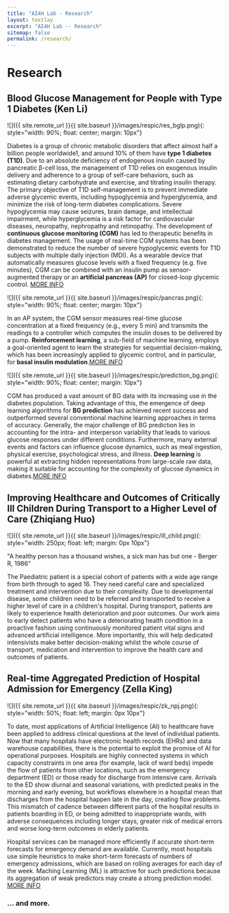 ```yaml
---
title: "AI4H Lab - Research"
layout: textlay
excerpt: "AI4H Lab -- Research"
sitemap: false
permalink: /research/
---
```


# Research

## Blood Glucose Management for People with Type 1 Diabetes (Ken Li)
![]({{ site.remote_url }}{{ site.baseurl }}/images/respic/res_bglp.png){: style="width: 90%; float: center; margin: 10px"}

Diabetes is a group of chronic metabolic disorders that affect almost half a billion people worldwide1, and around 10% of them have **type 1 diabetes (T1D)**. Due to an absolute deficiency of endogenous insulin caused by pancreatic β-cell loss, the management of T1D relies on exogenous insulin delivery and adherence to a group of self-care behaviors, such as estimating dietary carbohydrate and exercise, and titrating insulin therapy. The primary objective of T1D self-management is to prevent immediate adverse glycemic events, including hypoglycemia and hyperglycemia, and minimize the risk of long-term diabetes complications. Severe hypoglycemia may cause seizures, brain damage, and intellectual impairment, while hyperglycemia is a risk factor for cardiovascular diseases, neuropathy, nephropathy and retinopathy. The development of **continuous glucose monitoring (CGM)** has led to therapeutic benefits in diabetes management. The usage of real-time CGM systems has been demonstrated to reduce the number of severe hypoglycemic events for T1D subjects with multiple daily injection (MDI). As a wearable device that automatically measures glucose levels with a fixed frequency (e.g. five minutes), CGM can be combined with an insulin pump as sensor-augmented therapy or an **artificial pancreas (AP)** for closed-loop glycemic control. [MORE INFO](https://www.nature.com/articles/s41746-022-00626-5)


![]({{ site.remote_url }}{{ site.baseurl }}/images/respic/pancras.png){: style="width: 90%; float: center; margin: 10px"}

In an AP system, the CGM sensor measures real-time glucose concentration at a fixed frequency (e.g., every 5 min) and transmits the readings to a controller which computes the insulin doses to be delivered by a pump. **Reinforcement learning**, a sub-field of machine learning, employs a goal-oriented agent to learn the strategies for sequential decision-making, which has been increasingly applied to glycemic control, and in particular, for **basal insulin modulation**.[MORE INFO](https://www.mdpi.com/1424-8220/20/18/5058)

![]({{ site.remote_url }}{{ site.baseurl }}/images/respic/prediction_bg.png){: style="width: 90%; float: center; margin: 10px"}

CGM has produced a vast amount of BG data with its increasing use in the diabetes population. Taking advantage of this, the emergence of deep learning algorithms for **BG prediction** has achieved recent success and outperformed several conventional machine learning approaches in terms of accuracy. Generally, the major challenge of BG prediction lies in accounting for the intra- and interperson variability that leads to various glucose responses under different conditions. Furthermore, many external events and factors can influence glucose dynamics, such as meal ingestion, physical exercise, psychological stress, and illness. **Deep learning** is powerful at extracting hidden representations from large-scale raw data, making it suitable for accounting for the complexity of glucose dynamics in diabetes.[MORE INFO](http://ceur-ws.org/Vol-2675/paper15.pdf)

## Improving Healthcare and Outcomes of Critically Ill Children During Transport to a Higher Level of Care (Zhiqiang Huo)
![]({{ site.remote_url }}{{ site.baseurl }}/images/respic/ill_child.png){: style="width: 250px; float: left; margin: 0px  10px"}

"A healthy person has a thousand wishes, a sick man has but one - Berger R, 1986"

The Paediatric patient is a special cohort of patients with a wide age range from birth through to aged 16. They need careful care and specialized treatment and intervention due to their complexity. Due to developmental disease, some children need to be referred and transported to receive a higher level of care in a children's hospital. During transport, patients are likely to experience health deterioration and poor outcomes. Our work aims to early detect patients who have a deteriorating health condition in a proactive fashion using continuously monitored patient vital signs and advanced artificial intelligence. More importantly, this will help dedicated intensivists make better decision-making whilst the whole course of transport, medication and intervention to improve the health care and outcomes of patients.

<!-- ## Stroke Care: improving lives of stroke patients using data (Zhiqiang Huo)

![]({{ site.remote_url }}{{ site.baseurl }}/images/respic/stroke_care.png){: style="width: 250px; float: left; margin: 0px  10px"}

Stroke is the fourth leading cause of death in the UK and single largest cause of complex disability in adults, with annual costs projected to rise to £75bn within 20 years. 100,000 people have strokes each year in the UK. The NHS England (NHSE) Long Term Plan is committed to saving 150,000 lives from cardiovascular disease over the next 10 years. Stroke survivors, clinicians, and policymakers have consistently called for better quality data on the long-term consequences of stroke, to better inform their clinical decision making. -->

<!-- We are commited to unlocking the potential of data - reshaping health and care for stroke survivors with data. Providing data-driven solutions for stroke patients, health providers, researchers and policymakers, with an improved understanding of patient-centred health data and the use of cut-edging data analytics such as statistics, data mining, and AI technologies. [MORE INFO](http://strokecare.uk) -->


<!-- ## Health monitoring and fault diagnosis of industrial machinery system (Zhiqiang Huo)
![]({{ site.remote_url }}{{ site.baseurl }}/images/respic/pump.png){: style="width: 250px; float: left; margin: 0px  10px"}

Fault diagnosis of the multistage centrifuge air pump is of great significance to ensure a reliable and safe environment for the indsutry. This project aims to monitor and diagnose the health condition of the industrial-level equipment so that incipient faults can be identified and troubleshoot as early as possible. My role is to design and deploy condition monitoring system on the machinery. Develop data-driven fault diagnosis methods (i.e., data processing, data analysis, and decision making) to identify potential faults and distinguish between various machine health states. Involve project planning and technology choosing. -->


## Real-time Aggregated Prediction of Hospital Admission for Emergency (Zella King)

![]({{ site.remote_url }}{{ site.baseurl }}/images/respic/zk_npj.png){: style="width: 50%; float: left; margin: 0px  10px"}

To date, most applications of Artificial Intelligence (AI) to healthcare have been applied to address clinical questions at the level of individual patients. Now that many hospitals have electronic health records (EHRs) and data warehouse capabilities, there is the potential to exploit the promise of AI for operational purposes. Hospitals are highly connected systems in which capacity constraints in one area (for example, lack of ward beds) impede the flow of patients from other locations, such as the emergency department (ED) or those ready for discharge from intensive care. Arrivals to the ED show diurnal and seasonal variations, with predicted peaks in the morning and early evening, but workflows elsewhere in a hospital mean that discharges from the hospital happen late in the day, creating flow problems. This mismatch of cadence between different parts of the hospital results in patients boarding in ED, or being admitted to inappropriate wards, with adverse consequences including longer stays, greater risk of medical errors and worse long-term outcomes in elderly patients.

Hospital services can be managed more efficiently if accurate short-term forecasts for emergency demand are available. Currently, most hospitals use simple heuristics to make short-term forecasts of numbers of emergency admissions, which are based on rolling averages for each day of the week. Maching Learning (ML) is attractive for such predictions because its aggregation of weak predictors may create a strong prediction model. [MORE INFO](https://www.nature.com/articles/s41746-022-00649-y)

<!-- Our overarching goal is to explore and understand new quantum states of electronic matter on the atomic scale. To do so, we use and develop novel spectroscopic-imaging scanning tunneling microscopy (SI-STM) tools to visualize the relevant quantum mechanical degrees of freedom.

Our goal is to build instruments and develop techniques that enable us to address the questions we find most interesting. This is possible thanks also to Milan's broad background with different research themes and technologies: he learned his trade in [Seamus Davis’ SI-STM lab](http://davisgroup.lassp.cornell.edu/) and with [Felix Baumberger](http://dpmc.unige.ch/gr_baumberger/index.html), and later moved as an [ETH fellow](http://www.ethfellows.ethz.ch/) to [Andreas Wallraff’s qudev lab](http://www.qudev.ethz.ch/) where he investigated coupled cavity arrays in circuit QED. We further have group members with different background and interests, working together on physics and instrumentation.

Here are some themes and techniques that we currently work on:

**Scanning tunneling noise spectroscopy (STNS).** We have developed a novel cryogenic MHz amplifier that allows us to measure not only the average tunneling current, but also its fluctuation! This has many applications: one can detect the fluctuations of the electronic states, peculiar tunneling processes, and shot noise. We have used this instrument to discover charge trapping in the insulating layer of the cuprates, connected to the c-axis mystery, and to measure the doubling of the charge due to Andreev processes to the superfluid in a lead sample.


**Mott physics and high-temperature superconductivity.** Questions of interest include: (i), How does the Mott state collapse upon doping and how is this related to the complex phase diagram of high-temperature superconductors? (ii), What is the strange metal phase seen in correlated electron systems? Is this an exotic long-range entangled state? What is the mechanism of dissipation in that state? (iii), Why is the transition temperature in high-temperature superconductors so high? We have worked on iridates, rhodates, and cuprates.

**Nanofabricated "Smart Tips"**.
![]({{ site.remote_url }}{{ site.baseurl }}/images/respic/SmartTip.png){: style="width: 250px; float: left; margin: 0px  10px"}
One of the  projects back from my job-proposal is to develop nanofabricated STM tips. The idea behind these “smart tips” is to use the technologies that were developed over decades in nanofabrication and make them available for scanning probe by using a nano-device instead of the traditional STM tungsten tip. One gains the flexibility of using different functionalities that are known from the fields of nanofabrication and mesoscopic physics. We are collaborating with the group Simon Groeblacher at TU Delft to realize this concept, benefitting from their unparalleled micro/nano fabrication know how.  A prototype of a smart tip is shown to the left. See publications in Microsyst Nanoeng, Nanotechnology, and PRB.

**Josephson STM.** Josephson STM has the ability to gain insight into spatial variations of the order parameter, or superfluid density. We have managed to, for the first time, use JSTM with atomic resolution on a quantum material.
We have used atomic-resolution Josephson scanning tunneling microscopy to reveal a strongly inhomogeneous superfluid in the iron-based superconductor FeTe0.55Se0.45. The results and their implications are published in Nature.

We also detected and investigated a quite particular YSR state in the same material.

**Ultra-stable SI-STM instrument.**  ![]({{ site.remote_url }}{{ site.baseurl }}/images/respic/STMHead.png){: style="width: 250px; float: right; margin: 0px 10px"}
For SI-STM, having the most stable STM head is key. We have used finite element simulations, good choices in material science, and craftsmanship to build the most stable STM head in the world, to our knowledge. See publication in RSI.


**Strange Metals.** The strange metal phase might be the most mysterious phase of high-temperature superconductors. Here, the electrical resistivity grows linearly with temperature T in large areas of the phase diagram, with a mean free path that diminishes to a fraction of the interatomic distance. T-linear resistivity is often associated with quantum critical points and marginal-Fermi-liquid physics. In strange metals, the mystery seems to go even further: we deal with something that looks like a quantum critical phase over an extended range of the phase diagram instead of cumulating in a point. There exists no consistent theory for strange metals, leading to more adventurous new approaches including the holographic theories that use insights from gravity to explain strange metals (a recent textbook on this was written by our colleagues at Leiden University, Schalm and Zaanen).
We are part of the 'Strange Metal consortium NL' that includes the groups of Hussey, Golden, van Heumen, Zaanen, Schalm, Stoof and Vandoren. 

**Magnetic fluctuations and electron spin resonance.**
![]({{ site.remote_url }}{{ site.baseurl }}/images/respic/SpinFluc.png){: style="width: 70%; float: center; margin: 10px"}

**Twisted bilayer graphene and other material with super-periodicities.**
We have proposed that artificial super-periodicities can lead to improved superconductivity, both because of increased density of states and because of phase space arguments (see image from our SciPost publication below). Perhaps for different reasons, twisted bilayer graphene has been shown to superconduct! We are investigate this material with the groups of Efetov, Baumberger, and van der Molen.

![]({{ site.remote_url }}{{ site.baseurl }}/images/respic/SciPost.png){: style="width: 70%; float: center; margin: 0px"} -->

### ... and more.

